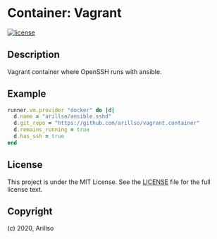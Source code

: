 # Container: Vagrant

[![license](https://img.shields.io/github/license/mashape/apistatus.svg?style=popout-square)](licence)

## Description

Vagrant container where OpenSSH runs with ansible.

## Example

```ruby
runner.vm.provider "docker" do |d|
  d.name = "arillso/ansible.sshd"
  d.git_repo = "https://github.com/arillso/vagrant.container"
  d.remains_running = true
  d.has_ssh = true
end
```

## License

<!-- markdownlint-disable -->

This project is under the MIT License. See the [LICENSE](licence) file for the full license text.

<!-- markdownlint-enable -->

## Copyright

(c) 2020, Arillso
